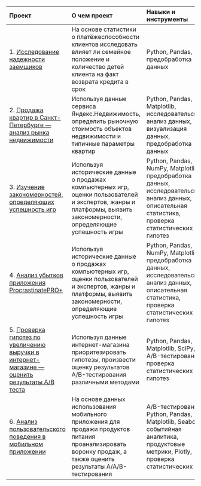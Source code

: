 | Проект                          | О чем проект                                                  | Навыки и инструменты|
|:------------------------------|:-------------------------------------------------------------|:--------|
| 1. [Исследование надежности заемщиков](https://github.com/Bishopxzol/projects/tree/main/1.%20Исследование%20надёжности%20заёмщиков%20—%20анализ%20банковских%20данных)|На основе статистики о платёжеспособности клиентов исследовать влияет ли семейное положение и количество детей клиента на факт возврата кредита в срок|  Python, Pandas, предобработка данных|
| 2. [Продажа квартир в Санкт-Петербурге — анализ рынка недвижимости](https://github.com/Bishopxzol/projects/tree/main/2.%20Продажа%20квартир%20в%20Санкт-Петербурге%20—%20анализ%20рынка%20недвижимости)|Используя данные сервиса Яндекс.Недвижимость, определить рыночную стоимость объектов недвижимости и типичные параметры квартир| Python, Pandas, Matplotlib, исследовательский, анализ данных, визуализация данных, предобработка данных|
| 3. [Изучение закономерностей, определяющих успешность игр](https://github.com/Bishopxzol/projects/tree/main/3.%20Изучение%20закономерностей%2C%20определяющих%20успешность%20игр)|Используя исторические данные о продажах компьютерных игр, оценки пользователей и экспертов, жанры и платформы, выявить закономерности, определяющие успешность игры | Python, Pandas, NumPy, Matplotlib, предобработка данных, исследовательский анализ данных, описательная статистика, проверка статистических гипотез|
| 4. [Анализ убытков приложения ProcrastinatePRO+](https://github.com/Bishopxzol/projects/tree/main/3.%20Изучение%20закономерностей%2C%20определяющих%20успешность%20игр)|Используя исторические данные о продажах компьютерных игр, оценки пользователей и экспертов, жанры и платформы, выявить закономерности, определяющие успешность игры | Python, Pandas, NumPy, Matplotlib, предобработка данных, исследовательский анализ данных, описательная статистика, проверка статистических гипотез|
| 5. [Проверка гипотез по увеличению выручки в интернет-магазине — оценить результаты A/B теста](https://github.com/Bishopxzol/projects/tree/main/5.%20Проверка%20гипотез%20по%20увеличению%20выручки%20в%20интернет-магазине%20—)|Используя данные интернет-магазина приоритезировать гипотезы, произвести оценку результатов A/B-тестирования различными методами | Python, Pandas, Matplotlib, SciPy, A/B-тестирование, проверка статистических гипотез|
| 6. [Анализ пользовательского поведения в мобильном приложении](https://github.com/Bishopxzol/projects/tree/main/6.%20Анализ%20пользовательского%20поведения%20в%20мобильном%20приложении)| На основе данных использования мобильного приложения для продажи продуктов питания проанализировать воронку продаж, а также оценить результаты A/A/B-тестирования  | A/B-тестирование, Python, Pandas, Matplotlib, Seaborn, событийная аналитика, продуктовые метрики, Plotly, проверка статистических |

